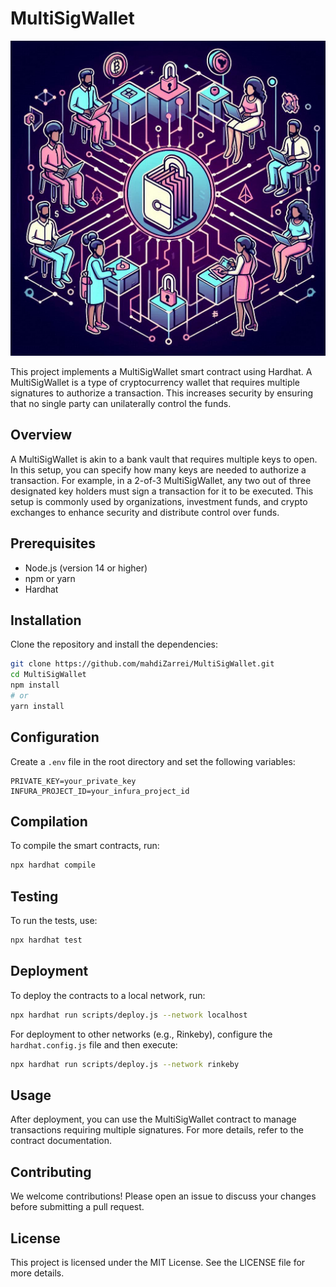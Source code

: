 # MultiSigWallet

![MultiSigWallet image](./pic/MultiSigWallet.jpg)

This project implements a MultiSigWallet smart contract using Hardhat. A MultiSigWallet is a type of cryptocurrency wallet that requires multiple signatures to authorize a transaction. This increases security by ensuring that no single party can unilaterally control the funds.

## Overview

A MultiSigWallet is akin to a bank vault that requires multiple keys to open. In this setup, you can specify how many keys are needed to authorize a transaction. For example, in a 2-of-3 MultiSigWallet, any two out of three designated key holders must sign a transaction for it to be executed. This setup is commonly used by organizations, investment funds, and crypto exchanges to enhance security and distribute control over funds.

## Prerequisites

- Node.js (version 14 or higher)
- npm or yarn
- Hardhat

## Installation

Clone the repository and install the dependencies:

```bash
git clone https://github.com/mahdiZarrei/MultiSigWallet.git
cd MultiSigWallet
npm install
# or
yarn install
```

## Configuration

Create a `.env` file in the root directory and set the following variables:

```plaintext
PRIVATE_KEY=your_private_key
INFURA_PROJECT_ID=your_infura_project_id
```

## Compilation

To compile the smart contracts, run:

```bash
npx hardhat compile
```

## Testing

To run the tests, use:

```bash
npx hardhat test
```

## Deployment

To deploy the contracts to a local network, run:

```bash
npx hardhat run scripts/deploy.js --network localhost
```

For deployment to other networks (e.g., Rinkeby), configure the `hardhat.config.js` file and then execute:

```bash
npx hardhat run scripts/deploy.js --network rinkeby
```

## Usage

After deployment, you can use the MultiSigWallet contract to manage transactions requiring multiple signatures. For more details, refer to the contract documentation.

## Contributing

We welcome contributions! Please open an issue to discuss your changes before submitting a pull request.

## License

This project is licensed under the MIT License. See the LICENSE file for more details.
